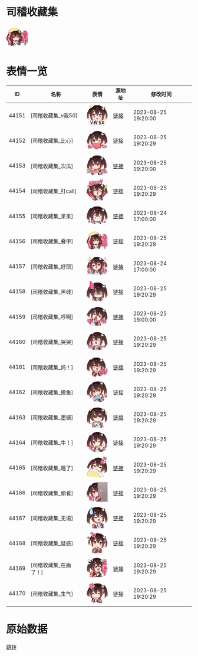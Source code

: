 # 司稽收藏集

<img src="./cover.png" height="60" alt="cover" />

# 表情一览

|ID|名称|表情|源地址|修改时间|
|----|----|----|----|----|
|44151|[司稽收藏集_v我50]|<img src="./pic/044151_%5B司稽收藏集_v我50%5D.png" height="60" alt="v我50"/>|[链接](https://i0.hdslb.com/bfs/emote/1ed1da0dcbac44517a5de9e680cdd76e7c61b7ba.png)|2023-08-25 19:20:00|
|44152|[司稽收藏集_比心]|<img src="./pic/044152_%5B司稽收藏集_比心%5D.png" height="60" alt="比心"/>|[链接](https://i0.hdslb.com/bfs/emote/56d001926bab52feaa84f659e63530254b486e7d.png)|2023-08-25 19:20:29|
|44153|[司稽收藏集_次瓜]|<img src="./pic/044153_%5B司稽收藏集_次瓜%5D.png" height="60" alt="次瓜"/>|[链接](https://i0.hdslb.com/bfs/emote/abfb964af1db765817bb064acbcadd63730ff32b.png)|2023-08-25 19:20:00|
|44154|[司稽收藏集_打call]|<img src="./pic/044154_%5B司稽收藏集_打call%5D.png" height="60" alt="打call"/>|[链接](https://i0.hdslb.com/bfs/emote/a50560afaac0b89ab72bdec5c1d0a2a61b4bfded.png)|2023-08-25 19:20:29|
|44155|[司稽收藏集_呆呆]|<img src="./pic/044155_%5B司稽收藏集_呆呆%5D.png" height="60" alt="呆呆"/>|[链接](https://i0.hdslb.com/bfs/emote/8581b2f99a66c1aa319a064e3049936a35c1c919.png)|2023-08-24 17:00:00|
|44156|[司稽收藏集_叠甲]|<img src="./pic/044156_%5B司稽收藏集_叠甲%5D.png" height="60" alt="叠甲"/>|[链接](https://i0.hdslb.com/bfs/emote/b81dd780070f1b478808ba3eb50f24104acf8ebd.png)|2023-08-25 19:20:29|
|44157|[司稽收藏集_好耶]|<img src="./pic/044157_%5B司稽收藏集_好耶%5D.png" height="60" alt="好耶"/>|[链接](https://i0.hdslb.com/bfs/emote/61c0b2282bc3a56f49e45570605e8e781b8c2a2a.png)|2023-08-24 17:00:00|
|44158|[司稽收藏集_黑线]|<img src="./pic/044158_%5B司稽收藏集_黑线%5D.png" height="60" alt="黑线"/>|[链接](https://i0.hdslb.com/bfs/emote/f4cb1457f60426a8752b6ff67e5a7506471f19d5.png)|2023-08-25 19:20:29|
|44159|[司稽收藏集_哼啊]|<img src="./pic/044159_%5B司稽收藏集_哼啊%5D.png" height="60" alt="哼啊"/>|[链接](https://i0.hdslb.com/bfs/emote/75b3bccebd356e25b5a8e2c8993139c55a7a7438.png)|2023-08-25 19:00:00|
|44160|[司稽收藏集_哭哭]|<img src="./pic/044160_%5B司稽收藏集_哭哭%5D.png" height="60" alt="哭哭"/>|[链接](https://i0.hdslb.com/bfs/emote/9203fe0ce6ef9d36425d55f9351a81b1c66f091d.png)|2023-08-25 19:20:29|
|44161|[司稽收藏集_妈！]|<img src="./pic/044161_%5B司稽收藏集_妈！%5D.png" height="60" alt="妈！"/>|[链接](https://i0.hdslb.com/bfs/emote/d3ac8fc1d810550fec614ffe49d3e92e21b95fbf.png)|2023-08-25 19:20:29|
|44162|[司稽收藏集_摸鱼]|<img src="./pic/044162_%5B司稽收藏集_摸鱼%5D.png" height="60" alt="摸鱼"/>|[链接](https://i0.hdslb.com/bfs/emote/d7f5018dae8c63a0c952307864ac7b389370740e.png)|2023-08-25 19:20:29|
|44163|[司稽收藏集_墨镜]|<img src="./pic/044163_%5B司稽收藏集_墨镜%5D.png" height="60" alt="墨镜"/>|[链接](https://i0.hdslb.com/bfs/emote/997bf1a0c927986d86a2b8a778e77a632303e9a0.png)|2023-08-25 19:20:29|
|44164|[司稽收藏集_牛！]|<img src="./pic/044164_%5B司稽收藏集_牛！%5D.png" height="60" alt="牛！"/>|[链接](https://i0.hdslb.com/bfs/emote/665286122352014f5532d8a3d73c3be6ec002f6b.png)|2023-08-25 19:20:29|
|44165|[司稽收藏集_睡了]|<img src="./pic/044165_%5B司稽收藏集_睡了%5D.png" height="60" alt="睡了"/>|[链接](https://i0.hdslb.com/bfs/emote/f17858aa4eeb6c8d645639e42706608e0e16d0a9.png)|2023-08-25 19:20:29|
|44166|[司稽收藏集_偷看]|<img src="./pic/044166_%5B司稽收藏集_偷看%5D.png" height="60" alt="偷看"/>|[链接](https://i0.hdslb.com/bfs/emote/f730077b947835284db5fef32ea0882d49561f07.png)|2023-08-25 19:20:29|
|44167|[司稽收藏集_无语]|<img src="./pic/044167_%5B司稽收藏集_无语%5D.png" height="60" alt="无语"/>|[链接](https://i0.hdslb.com/bfs/emote/815e43197e6fb3d9228596b9780c003c680d1a65.png)|2023-08-25 19:20:29|
|44168|[司稽收藏集_疑惑]|<img src="./pic/044168_%5B司稽收藏集_疑惑%5D.png" height="60" alt="疑惑"/>|[链接](https://i0.hdslb.com/bfs/emote/ebd85ad180d46d61a9d41c35ab4560e49cd317c0.png)|2023-08-25 19:20:29|
|44169|[司稽收藏集_在画了！]|<img src="./pic/044169_%5B司稽收藏集_在画了！%5D.png" height="60" alt="在画了！"/>|[链接](https://i0.hdslb.com/bfs/emote/1ba58bc5989e132f6aeb4f66730d25737fbe65f4.png)|2023-08-25 19:20:29|
|44170|[司稽收藏集_生气]|<img src="./pic/044170_%5B司稽收藏集_生气%5D.png" height="60" alt="生气"/>|[链接](https://i0.hdslb.com/bfs/emote/bb2413a1ce7e10bf027059caa716cf95af366cd4.png)|2023-08-25 19:20:29|

# 原始数据

[跳转](./raw.json)

